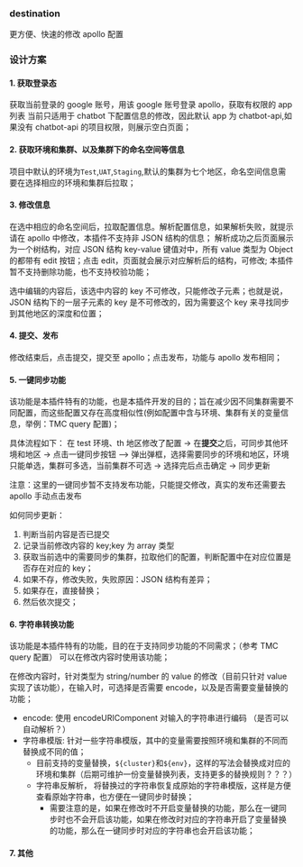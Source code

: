### destination

更方便、快速的修改 apollo 配置

### 设计方案

#### 1. 获取登录态

获取当前登录的 google 账号，用该 google 账号登录 apollo，获取有权限的 app 列表
当前只适用于 chatbot 下配置信息的修改，因此默认 app 为 chatbot-api,如果没有 chatbot-api 的项目权限，则展示空白页面；

#### 2. 获取环境和集群、以及集群下的命名空间等信息

项目中默认的环境为`Test`,`UAT`,`Staging`,默认的集群为七个地区，命名空间信息需要在选择相应的环境和集群后拉取；

#### 3. 修改信息

在选中相应的命名空间后，拉取配置信息。解析配置信息，如果解析失败，就提示请在 apollo 中修改，本插件不支持非 JSON 结构的信息；
解析成功之后页面展示为一个树结构，对应 JSON 结构 key-value 键值对中，所有 value 类型为 Object 的都带有 edit 按钮；点击 edit，页面就会展示对应解析后的结构，可修改;
本插件暂不支持删除功能，也不支持校验功能；

选中编辑的内容后，该选中内容的 key 不可修改，只能修改子元素；也就是说，JSON 结构下的一层子元素的 key 是不可修改的，因为需要这个 key 来寻找同步到其他地区的深度和位置；

#### 4. 提交、发布

修改结束后，点击提交，提交至 apollo；点击发布，功能与 apollo 发布相同；

#### 5. 一键同步功能

该功能是本插件特有的功能，也是本插件开发的目的；旨在减少因不同集群需要不同配置，而这些配置又存在高度相似性(例如配置中含与环境、集群有关的变量信息，举例：TMC query 配置)；

具体流程如下：
在 test 环境、th 地区修改了配置 -> 在**提交**之后，可同步其他环境和地区 -> 点击一键同步按钮 ——> 弹出弹框，选择需要同步的环境和地区，环境只能单选，集群可多选，当前集群不可选 -> 选择完后点击确定 -> 同步更新

注意：这里的一键同步暂不支持发布功能，只能提交修改，真实的发布还需要去 apollo 手动点击发布

如何同步更新：

1. 判断当前内容是否已提交
2. 记录当前修改内容的 key;key 为 array 类型
3. 获取当前选中的需要同步的集群，拉取他们的配置，判断配置中在对应位置是否存在对应的 key；
4. 如果不存，修改失败，失败原因：JSON 结构有差异；
5. 如果存在，直接替换；
6. 然后依次提交；

#### 6. 字符串转换功能

该功能是本插件特有的功能，目的在于支持同步功能的不同需求；（参考 TMC query 配置）
可以在修改内容时使用该功能；

在修改内容时，针对类型为 string/number 的 value 的修改（目前只针对 value 实现了该功能），在输入时，可选择是否需要 encode，以及是否需要变量替换的功能；

- encode: 使用 encodeURIComponent 对输入的字符串进行编码 （是否可以自动解析？）
- 字符串模版: 针对一些字符串模版，其中的变量需要按照环境和集群的不同而替换成不同的值；
  - 目前支持的变量替换，`${cluster}`和`${env}`，这样的写法会替换成对应的环境和集群（后期可维护一份变量替换列表，支持更多的替换规则？？？）
  - 字符串反解析， 将替换过的字符串恢复成原始的字符串模版，这样是方便查看原始字符串，也方便在一键同步时替换；
    - 需要注意的是，如果在修改时不开启变量替换的功能，那么在一键同步时也不会开启该功能，如果在修改时对应的字符串开启了变量替换的功能，那么在一键同步时对应的字符串也会开启该功能；

#### 7. 其他
